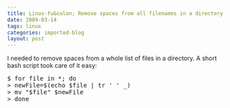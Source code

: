 ```yaml
---
title: Linux-fu&colon; Remove spaces from all filenames in a directory
date: 2009-03-14
tags: linux
categories: imported-blog
layout: post
---
```


I needed to remove spaces from a whole list of files in a directory. A short bash script took care of it easy:

<pre class="code">
$ for file in *; do 
> newFile=$(echo $file | tr ' ' _)
> mv "$file" $newFile
> done
</pre>

